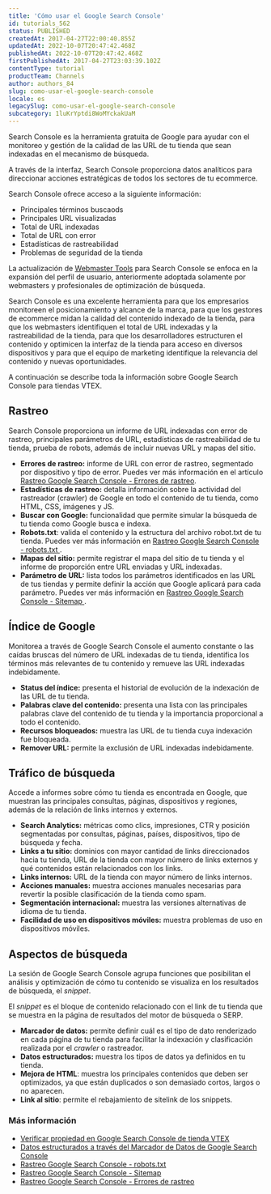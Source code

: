 ```yaml
---
title: 'Cómo usar el Google Search Console'
id: tutorials_562
status: PUBLISHED
createdAt: 2017-04-27T22:00:40.855Z
updatedAt: 2022-10-07T20:47:42.468Z
publishedAt: 2022-10-07T20:47:42.468Z
firstPublishedAt: 2017-04-27T23:03:39.102Z
contentType: tutorial
productTeam: Channels
author: authors_84
slug: como-usar-el-google-search-console
locale: es
legacySlug: como-usar-el-google-search-console
subcategory: 1luKrYptdi8WoMYckakUaM
---
```


Search Console es la herramienta gratuita de Google para ayudar con el monitoreo y gestión de la calidad de las URL de tu tienda que sean indexadas en el mecanismo de búsqueda.

A través de la interfaz, Search Console proporciona datos analíticos para direccionar acciones estratégicas de todos los sectores de tu ecommerce.

Search Console ofrece acceso a la siguiente información: 
* Principales términos buscaods
* Principales URL visualizadas
* Total de URL indexadas 
* Total de URL con error
* Estadísticas de rastreabilidad
* Problemas de seguridad de la tienda

La actualización de [Webmaster Tools](https://developers.google.com/search) para Search Console se enfoca en la expansión del perfil de usuario, anteriormente adoptada solamente por webmasters y profesionales de optimización de búsqueda.

Search Console es una excelente herramienta para que los empresarios monitoreen el posicionamiento y alcance de la marca, para que los gestores de ecommerce midan la calidad del contenido indexado de la tienda, para que los webmasters identifiquen el total de URL indexadas y la rastreabilidad de la tienda, para que los desarrolladores estructuren el contenido y optimicen la interfaz de la tienda para acceso en diversos dispositivos y para que el equipo de marketing identifique la relevancia del contenido y nuevas oportunidades.

A continuación se describe toda la información sobre Google Search Console para tiendas VTEX.

## Rastreo

Search Console proporciona un informe de URL indexadas con error de rastreo, principales parámetros de URL, estadísticas de rastreabilidad de tu tienda, prueba de robots, además de incluir nuevas URL y mapas del sitio.

- **Errores de rastreo:** informe de URL con error de rastreo, segmentado por dispositivo y tipo de error. Puedes ver más información en el artículo [Rastreo Google Search Console - Errores de rastreo](https://help.vtex.com/es/tutorial/rastreamento-google-search-console-erros-de-rastreamento--tutorials_568).
- **Estadísticas de rastreo:** detalla información sobre la actividad del rastreador (crawler) de Google en todo el contenido de tu tienda, como HTML, CSS, imágenes y JS.
- **Buscar con Google:** funcionalidad que permite simular la búsqueda de tu tienda como Google busca e indexa.
- **Robots.txt**: valida el contenido y la estructura del archivo robot.txt de tu tienda. Puedes ver más información en [Rastreo Google Search Console - robots.txt
](https://help.vtex.com/es/tutorial/rastreamento-google-search-console-robots-txt--tutorials_574).
- **Mapas del sitio:** permite registrar el mapa del sitio de tu tienda y el informe de proporción entre URL enviadas y URL indexadas.
- **Parámetro de URL:** lista todos los parámetros identificados en las URL de tus tiendas y permite definir la acción que Google aplicará para cada parámetro. Puedes ver más información en [Rastreo Google Search Console - Sitemap
](https://help.vtex.com/pt/tutorial/rastreamento-google-search-console-sitemap--tutorials_575).

## Índice de Google

Monitorea a través de Google Search Console el aumento constante o las caídas bruscas del número de URL indexadas de tu tienda, identifica los términos más relevantes de tu contenido y remueve las URL indexadas indebidamente.

- **Status del índice:** presenta el historial de evolución de la indexación de las URL de tu tienda.
- **Palabras clave del contenido:** presenta una lista con las principales palabras clave del contenido de tu tienda y la importancia proporcional a todo el contenido.
- **Recursos bloqueados:** muestra las URL de tu tienda cuya indexación fue bloqueada.
- **Remover URL:** permite la exclusión de URL indexadas indebidamente.

## Tráfico de búsqueda

Accede a informes sobre cómo tu tienda es encontrada en Google, que muestran las principales consultas, páginas, dispositivos y regiones, además de la relación de links internos y externos.

- **Search Analytics:** métricas como clics, impresiones, CTR y posición segmentadas por consultas, páginas, países, dispositivos, tipo de búsqueda y fecha.
- **Links a tu sitio:** dominios con mayor cantidad de links direccionados hacia tu tienda, URL de la tienda con mayor número de links externos y qué contenidos están relacionados con los links.
- **Links internos:** URL de la tienda con mayor número de links internos.
- **Acciones manuales:** muestra acciones manuales necesarias para revertir la posible clasificación de la tienda como spam.
- **Segmentación internacional:** muestra las versiones alternativas de idioma de tu tienda.
- **Facilidad de uso en dispositivos móviles:** muestra problemas de uso en dispositivos móviles.

## Aspectos de búsqueda

La sesión de Google Search Console agrupa funciones que posibilitan el análisis y optimización de cómo tu contenido se visualiza en los resultados de búsqueda, el _snippet_.

El _snippet_ es el bloque de contenido relacionado con el link de tu tienda que se muestra en la página de resultados del motor de búsqueda o SERP.

- **Marcador de datos:** permite definir cuál es el tipo de dato renderizado en cada página de tu tienda para facilitar la indexación y clasificación realizada por el _crawler_ o rastreador.
- **Datos estructurados:** muestra los tipos de datos ya definidos en tu tienda.
- **Mejora de HTML**: muestra los principales contenidos que deben ser optimizados, ya que están duplicados o son demasiado cortos, largos o no aparecen.
- **Link al sitio**: permite el rebajamiento de sitelink de los snippets.

### Más información

- [Verificar propiedad en Google Search Console de tienda VTEX](https://help.vtex.com/es/tutorial/como-verificar-propriedade-no-google-search-console-de-loja-vtex--frequentlyAskedQuestions_594)
- [Datos estructurados a través del Marcador de Datos de Google Search Console](https://help.vtex.com/es/tutorial/dados-estruturados-atraves-do-marcador-de-dados-do-google-search-console--tutorials_560)
- [Rastreo Google Search Console - robots.txt](https://help.vtex.com/es/tutorial/rastreamento-google-search-console-robots-txt--tutorials_574)
- [Rastreo Google Search Console - Sitemap](https://help.vtex.com/es/tutorial/rastreamento-google-search-console-sitemap--tutorials_575)
- [Rastreo Google Search Console - Errores de rastreo](https://help.vtex.com/es/tutorial/rastreamento-google-search-console-erros-de-rastreamento--tutorials_568)
